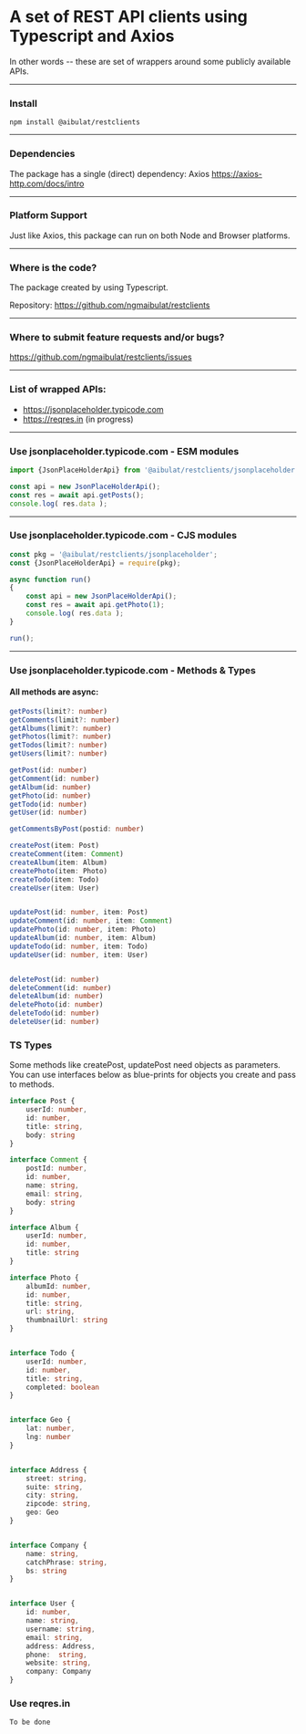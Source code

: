 # A set of REST API clients using Typescript and Axios

In other words -- these are set of wrappers around some publicly available APIs.

---

###  Install

`npm install @aibulat/restclients`

---

### Dependencies

The package has a single (direct) dependency: Axios
https://axios-http.com/docs/intro

---

### Platform Support

Just like Axios, this package can run on both Node and Browser platforms.

---

### Where is the code?

The package created by using Typescript.

Repository: https://github.com/ngmaibulat/restclients

---

### Where to submit feature requests and/or bugs?


https://github.com/ngmaibulat/restclients/issues

---

### List of wrapped APIs:

- https://jsonplaceholder.typicode.com
- https://reqres.in (in progress)

---

### Use jsonplaceholder.typicode.com - ESM modules

```js
import {JsonPlaceHolderApi} from '@aibulat/restclients/jsonplaceholder';

const api = new JsonPlaceHolderApi();
const res = await api.getPosts();
console.log( res.data );
```

---

### Use jsonplaceholder.typicode.com - CJS modules

```js
const pkg = '@aibulat/restclients/jsonplaceholder';
const {JsonPlaceHolderApi} = require(pkg);

async function run()
{
    const api = new JsonPlaceHolderApi();
    const res = await api.getPhoto(1);
    console.log( res.data );    
}

run();

```

---

### Use jsonplaceholder.typicode.com - Methods & Types

#### All methods are async:

```ts
getPosts(limit?: number)
getComments(limit?: number)
getAlbums(limit?: number)
getPhotos(limit?: number)
getTodos(limit?: number)
getUsers(limit?: number)

getPost(id: number)
getComment(id: number)
getAlbum(id: number)
getPhoto(id: number)
getTodo(id: number)
getUser(id: number)

getCommentsByPost(postid: number)

createPost(item: Post)
createComment(item: Comment)
createAlbum(item: Album)
createPhoto(item: Photo)
createTodo(item: Todo)
createUser(item: User)


updatePost(id: number, item: Post)
updateComment(id: number, item: Comment)
updatePhoto(id: number, item: Photo)
updateAlbum(id: number, item: Album)
updateTodo(id: number, item: Todo)
updateUser(id: number, item: User)


deletePost(id: number)
deleteComment(id: number)
deleteAlbum(id: number)
deletePhoto(id: number)
deleteTodo(id: number)
deleteUser(id: number)
```

### TS Types

Some methods like createPost, updatePost need objects as parameters.
You can use interfaces below as blue-prints for objects you create and pass to methods.

```ts
interface Post {
    userId: number,
    id: number,
    title: string,
    body: string
}

interface Comment {
    postId: number,
    id: number,
    name: string,
    email: string,
    body: string
}

interface Album {
    userId: number,
    id: number,
    title: string
}

interface Photo {
    albumId: number,
    id: number,
    title: string,
    url: string,
    thumbnailUrl: string
}


interface Todo {
    userId: number,
    id: number,
    title: string,
    completed: boolean
}


interface Geo {
    lat: number,
    lng: number
}


interface Address {
    street: string,
    suite: string,
    city: string,
    zipcode: string,
    geo: Geo
}


interface Company {
    name: string,
    catchPhrase: string,
    bs: string
}


interface User {
    id: number,
    name: string,
    username: string,
    email: string,
    address: Address,
    phone:  string,
    website: string,
    company: Company
}
```

### Use reqres.in

```
To be done
```
